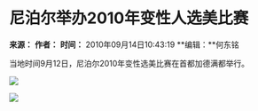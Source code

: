 # 尼泊尔举办2010年变性人选美比赛

**来源：** 
**作者：** 
**时间：** 2010年09月14日10:43:19
**编辑：**何东铭

当地时间9月12日，尼泊尔2010年变性选美比赛在首都加德满都举行。

![](http://img2.zjolcdn.com/pic/0/11/92/59/11925970_886206.jpg)

![](http://img2.zjolcdn.com/pic/0/11/92/59/11925971_088974.jpg)
